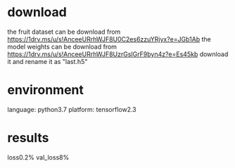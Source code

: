 # download
the fruit dataset can be download from https://1drv.ms/u/s!AnceeURrhWJF8U0C2es6zzuYRjyx?e=JGb1Ab
the model weights can be download from https://1drv.ms/u/s!AnceeURrhWJF8UzrGsIGrF9byn4z?e=Es45kb
download it and rename it as "last.h5"

# environment 
language: python3.7
platform: tensorflow2.3

# results
loss0.2% val_loss8%